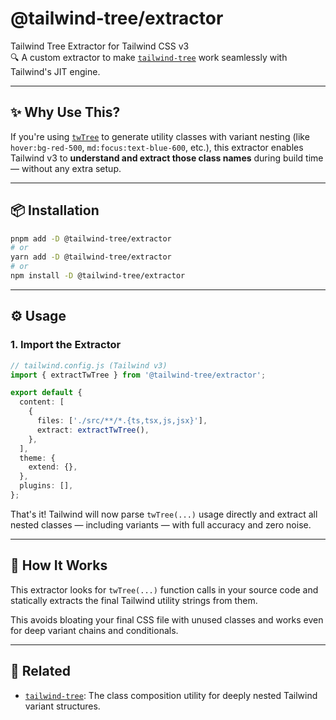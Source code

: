 # @tailwind-tree/extractor

Tailwind Tree Extractor for Tailwind CSS v3  
🔍 A custom extractor to make [`tailwind-tree`](https://www.npmjs.com/package/tailwind-tree) work seamlessly with Tailwind's JIT engine.

---

## ✨ Why Use This?

If you're using [`twTree`](https://www.npmjs.com/package/tailwind-tree) to generate utility classes with variant nesting (like `hover:bg-red-500`, `md:focus:text-blue-600`, etc.), this extractor enables Tailwind v3 to **understand and extract those class names** during build time — without any extra setup.

---

## 📦 Installation

```bash
pnpm add -D @tailwind-tree/extractor
# or
yarn add -D @tailwind-tree/extractor
# or
npm install -D @tailwind-tree/extractor
```

---

## ⚙️ Usage

### 1. Import the Extractor

```ts
// tailwind.config.js (Tailwind v3)
import { extractTwTree } from '@tailwind-tree/extractor';

export default {
  content: [
    {
      files: ['./src/**/*.{ts,tsx,js,jsx}'],
      extract: extractTwTree(),
    },
  ],
  theme: {
    extend: {},
  },
  plugins: [],
};
```

That's it! Tailwind will now parse `twTree(...)` usage directly and extract all nested classes — including variants — with full accuracy and zero noise.

---

## 🧠 How It Works

This extractor looks for `twTree(...)` function calls in your source code and statically extracts the final Tailwind utility strings from them.

This avoids bloating your final CSS file with unused classes and works even for deep variant chains and conditionals.

---

## 🔗 Related

- [`tailwind-tree`](https://www.npmjs.com/package/tailwind-tree): The class composition utility for deeply nested Tailwind variant structures.
